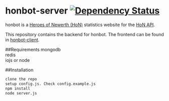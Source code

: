 honbot-server [![Dependency Status](https://david-dm.org/scttcper/honbot-server.svg)](https://david-dm.org/scttcper/honbot-server)
=============
honbot is a [Heroes of Newerth (HoN)](http://www.heroesofnewerth.com/) statistics website for the [HoN API](http://api.heroesofnewerth.com/).

This repository contains the backend for honbot. The frontend can be found in [honbot-client](https://github.com/scttcper/honbot-client).

##Requirements
mongodb  
redis  
iojs or node  


##Installation
```bash
clone the repo
setup config.js. Check config.example.js
npm install
node server.js
```
